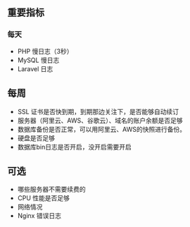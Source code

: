 ## 重要指标

### 每天

- PHP 慢日志（3秒）
- MySQL 慢日志
- Laravel 日志

## 每周

- SSL 证书是否快到期，到期那边关注下，是否能够自动续订
- 服务器（阿里云、AWS、谷歌云）、域名的账户余额是否足够
- 数据库备份是否正常，可以用阿里云、AWS的快照进行备份。
- 硬盘是否足够
- 数据库bin日志是否开启，没开启需要开启

## 可选

- 哪些服务器不需要续费的
- CPU 性能是否足够
- 网络情况
- Nginx 错误日志
